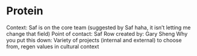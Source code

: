 # Protein

Context: Saf is on the core team (suggested by Saf haha, it isn’t letting me change that field)
Point of contact: Saf
Row created by: Gary Sheng
Why you put this down: Variety of projects (internal and external) to choose from, regen values in cultural context